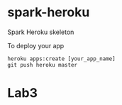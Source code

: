 spark-heroku
============

Spark Heroku skeleton

To deploy your app

	heroku apps:create [your_app_name]
	git push heroku master
# Lab3
